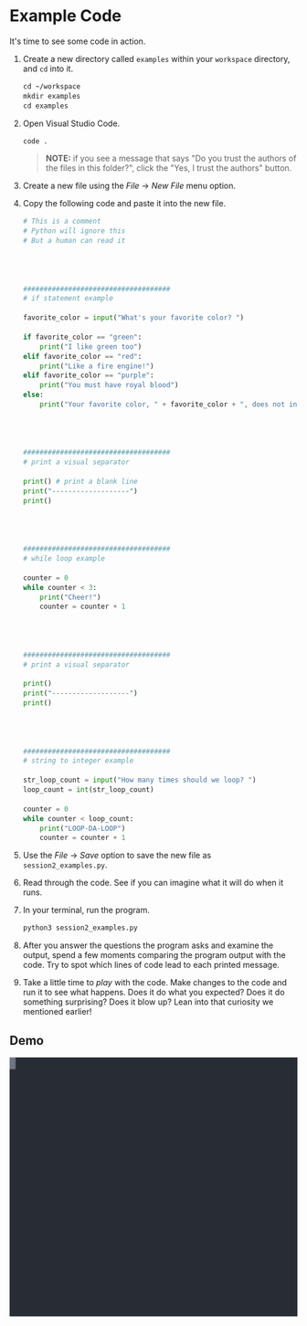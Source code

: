 # Example Code

It's time to see some code in action.

1. Create a new directory called `examples` within your `workspace` directory, and `cd` into it.

    ```txt
    cd ~/workspace
    mkdir examples
    cd examples
    ```

1. Open Visual Studio Code.

    ```txt
    code .
    ```

    > **NOTE:** if you see a message that says "Do you trust the authors of the files in this folder?", click the "Yes, I trust the authors" button.

1. Create a new file using the _File_ -> _New File_ menu option.

1. Copy the following code and paste it into the new file.

    ```python
    # This is a comment
    # Python will ignore this
    # But a human can read it




    ####################################
    # if statement example

    favorite_color = input("What's your favorite color? ")

    if favorite_color == "green":
        print("I like green too")
    elif favorite_color == "red":
        print("Like a fire engine!")
    elif favorite_color == "purple":
        print("You must have royal blood")
    else:
        print("Your favorite color, " + favorite_color + ", does not interest me")




    ####################################
    # print a visual separator

    print() # print a blank line
    print("-------------------")
    print()




    ####################################
    # while loop example

    counter = 0
    while counter < 3:
        print("Cheer!")
        counter = counter + 1




    ####################################
    # print a visual separator

    print()
    print("-------------------")
    print()




    ####################################
    # string to integer example

    str_loop_count = input("How many times should we loop? ")
    loop_count = int(str_loop_count)

    counter = 0
    while counter < loop_count:
        print("LOOP-DA-LOOP")
        counter = counter + 1
    ```

1. Use the _File_ -> _Save_ option to save the new file as `session2_examples.py`.
1. Read through the code. See if you can imagine what it will do when it runs.
1. In your terminal, run the program.

    ```txt
    python3 session2_examples.py
    ```
1. After you answer the questions the program asks and examine the output, spend a few moments comparing the program output with the code. Try to spot which lines of code lead to each printed message.
1. Take a little time to _play_ with the code. Make changes to the code and run it to see what happens. Does it do what you expected? Does it do something surprising? Does it blow up? Lean into that curiosity we mentioned earlier!

## Demo

![Demo](./example.svg)
